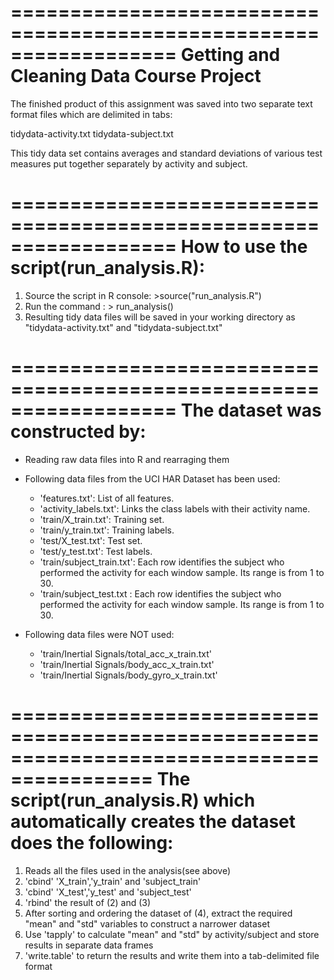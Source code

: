 ==================================================================
Getting and Cleaning Data Course Project 
==================================================================

The finished product of this assignment was saved into two separate text format files which are delimited in tabs: 

tidydata-activity.txt
tidydata-subject.txt

This tidy data set contains averages and standard deviations of various test measures put together separately by activity and subject.


==================================================================
How to use the script(run_analysis.R):
==================================================================

1. Source the script in R console: >source("run_analysis.R")
2. Run the command : > run_analysis()
3. Resulting tidy data files will be saved in your working directory as "tidydata-activity.txt" and "tidydata-subject.txt"


==================================================================
The dataset was constructed by:
==================================================================

- Reading raw data files into R and rearraging them

- Following data files from the UCI HAR Dataset has been used: 

	- 'features.txt': List of all features.
	- 'activity_labels.txt': Links the class labels with their activity name.
	- 'train/X_train.txt': Training set.
	- 'train/y_train.txt': Training labels.
	- 'test/X_test.txt': Test set.
	- 'test/y_test.txt': Test labels.
	- 'train/subject_train.txt': Each row identifies the subject who performed the activity for each window sample. Its range is from 1 to 30. 
	- 'train/subject_test.txt : Each row identifies the subject who performed the activity for each window sample. Its range is from 1 to 30.

- Following data files were NOT used:

	- 'train/Inertial Signals/total_acc_x_train.txt'
	- 'train/Inertial Signals/body_acc_x_train.txt'
	- 'train/Inertial Signals/body_gyro_x_train.txt'


==========================================================================================
The script(run_analysis.R) which automatically creates the dataset does the following:
==========================================================================================

1. Reads all the files used in the analysis(see above)
2. 'cbind' 'X_train','y_train' and 'subject_train' 
3. 'cbind' 'X_test','y_test' and 'subject_test' 
4. 'rbind' the result of (2) and (3)
5. After sorting and ordering the dataset of (4), extract the required "mean" and "std" variables to construct a narrower dataset
6. Use 'tapply' to calculate "mean" and "std" by activity/subject and store results in separate data frames
7. 'write.table' to return the results and write them into a tab-delimited file format

